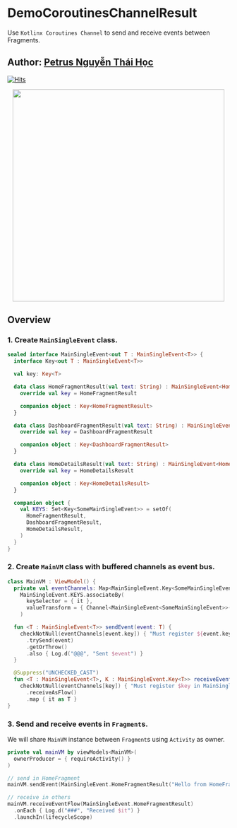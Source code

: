 # DemoCoroutinesChannelResult

Use `Kotlinx Coroutines Channel` to send and receive events between Fragments.

## Author: [Petrus Nguyễn Thái Học](https://github.com/hoc081098)

[![Hits](https://hits.seeyoufarm.com/api/count/incr/badge.svg?url=https%3A%2F%2Fgithub.com%2Fhoc081098%2FDemoCoroutinesChannelResult&count_bg=%2379C83D&title_bg=%23555555&icon=&icon_color=%23E7E7E7&title=hits&edge_flat=false)](https://hits.seeyoufarm.com)

<p align="center">
    <img src="demo.gif" height="480"/>
</p>

## Overview

### 1. Create `MainSingleEvent` class.

```kotlin
sealed interface MainSingleEvent<out T : MainSingleEvent<T>> {
  interface Key<out T : MainSingleEvent<T>>

  val key: Key<T>

  data class HomeFragmentResult(val text: String) : MainSingleEvent<HomeFragmentResult> {
    override val key = HomeFragmentResult

    companion object : Key<HomeFragmentResult>
  }

  data class DashboardFragmentResult(val text: String) : MainSingleEvent<DashboardFragmentResult> {
    override val key = DashboardFragmentResult

    companion object : Key<DashboardFragmentResult>
  }

  data class HomeDetailsResult(val text: String) : MainSingleEvent<HomeDetailsResult> {
    override val key = HomeDetailsResult

    companion object : Key<HomeDetailsResult>
  }

  companion object {
    val KEYS: Set<Key<SomeMainSingleEvent>> = setOf(
      HomeFragmentResult,
      DashboardFragmentResult,
      HomeDetailsResult,
    )
  }
}
```

### 2. Create `MainVM` class with buffered channels as event bus.

```kotlin
class MainVM : ViewModel() {
  private val eventChannels: Map<MainSingleEvent.Key<SomeMainSingleEvent>, Channel<SomeMainSingleEvent>> =
    MainSingleEvent.KEYS.associateBy(
      keySelector = { it },
      valueTransform = { Channel<MainSingleEvent<SomeMainSingleEvent>>(Channel.UNLIMITED) }
    )

  fun <T : MainSingleEvent<T>> sendEvent(event: T) {
    checkNotNull(eventChannels[event.key]) { "Must register ${event.key} in MainSingleEvent.Companion.KEYS before using!" }
      .trySend(event)
      .getOrThrow()
      .also { Log.d("@@@", "Sent $event") }
  }

  @Suppress("UNCHECKED_CAST")
  fun <T : MainSingleEvent<T>, K : MainSingleEvent.Key<T>> receiveEventFlow(key: K): Flow<T> =
    checkNotNull(eventChannels[key]) { "Must register $key in MainSingleEvent.Companion.KEYS before using!" }
      .receiveAsFlow()
      .map { it as T }
}
```

### 3. Send and receive events in `Fragment`s.

We will share `MainVM` instance between `Fragment`s using `Activity` as owner.

```kotlin
private val mainVM by viewModels<MainVM>(
  ownerProducer = { requireActivity() }
)

// send in HomeFragment
mainVM.sendEvent(MainSingleEvent.HomeFragmentResult("Hello from HomeFragment"))

// receive in others
mainVM.receiveEventFlow(MainSingleEvent.HomeFragmentResult)
  .onEach { Log.d("###", "Received $it") }
  .launchIn(lifecycleScope)
```